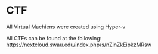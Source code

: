 # CTF

All Virtual Machiens were created using Hyper-v

All CTFs can be found at the following:
https://nextcloud.swau.edu/index.php/s/nZinZkEipkzMRsw
